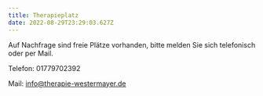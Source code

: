 ```yaml
---
title: Therapieplatz
date: 2022-08-29T23:29:03.627Z
---
```

Auf Nachfrage sind freie Plätze vorhanden, bitte melden Sie sich telefonisch oder per Mail.

Telefon: 01779702392

Mail: [info@therapie-westermayer.de](mailto:info@therapie-westermayer.de)